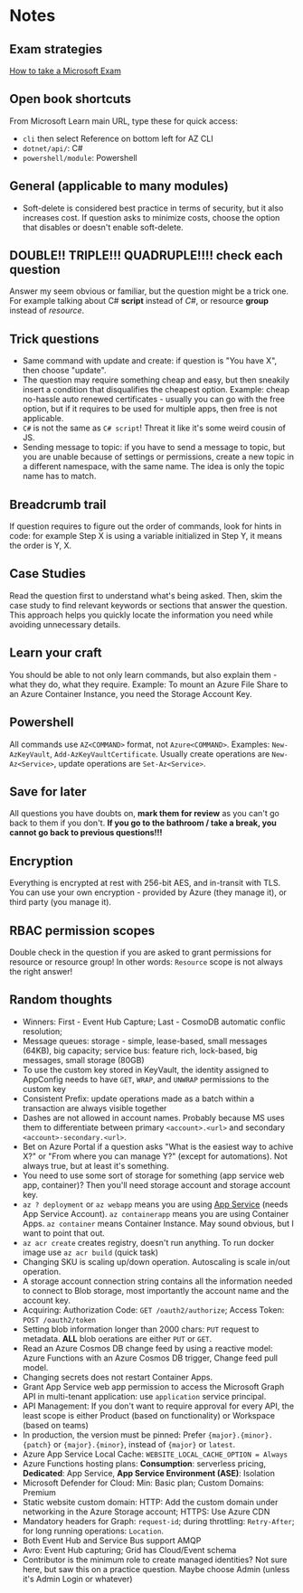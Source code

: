 # Notes

## Exam strategies

[How to take a Microsoft Exam](https://github.com/mscerts/hub/blob/main/The%20Ultimate%20Certification%20Guide/6.%20How%20to%20take%20Microsoft%20exams.md)

## Open book shortcuts

From Microsoft Learn main URL, type these for quick access:

- `cli` then select Reference on bottom left for AZ CLI
- `dotnet/api/`: C#
- `powershell/module`: Powershell

## General (applicable to many modules)

- Soft-delete is considered best practice in terms of security, but it also increases cost. If question asks to minimize costs, choose the option that disables or doesn't enable soft-delete.

## DOUBLE!! TRIPLE!!! QUADRUPLE!!!! check each question

Answer my seem obvious or familiar, but the question might be a trick one. For example talking about C# **script** instead of _C#_, or resource **group** instead of _resource_.

## Trick questions

- Same command with update and create: if question is "You have X", then choose "update".
- The question may require something cheap and easy, but then sneakily insert a condition that disqualifies the cheapest option. Example: cheap no-hassle auto renewed certificates - usually you can go with the free option, but if it requires to be used for multiple apps, then free is not applicable.
- `C#` is not the same as `C# script`! Threat it like it's some weird cousin of JS.
- Sending message to topic: if you have to send a message to topic, but you are unable because of settings or permissions, create a new topic in a different namespace, with the same name. The idea is only the topic name has to match.

## Breadcrumb trail

If question requires to figure out the order of commands, look for hints in code: for example Step X is using a variable initialized in Step Y, it means the order is Y, X.

## Case Studies

Read the question first to understand what's being asked. Then, skim the case study to find relevant keywords or sections that answer the question. This approach helps you quickly locate the information you need while avoiding unnecessary details.

## Learn your craft

You should be able to not only learn commands, but also explain them - what they do, what they require. Example: To mount an Azure File Share to an Azure Container Instance, you need the Storage Account Key.

## Powershell

All commands use `AZ<COMMAND>` format, not `Azure<COMMAND>`. Examples: `New-AzKeyVault`, `Add-AzKeyVaultCertificate`. Usually create operations are `New-Az<Service>`, update operations are `Set-Az<Service>`.

## Save for later

All questions you have doubts on, **mark them for review** as you can't go back to them if you don't. **If you go to the bathroom / take a break, you cannot go back to previous questions!!!**

## Encryption

Everything is encrypted at rest with 256-bit AES, and in-transit with TLS. You can use your own encryption - provided by Azure (they manage it), or third party (you manage it).

## RBAC permission scopes

Double check in the question if you are asked to grant permissions for resource or resource group! In other words: `Resource` scope is not always the right answer!

## Random thoughts

- Winners: First - Event Hub Capture; Last - CosmoDB automatic conflic resolution;
- Message queues: storage - simple, lease-based, small messages (64KB), big capacity; service bus: feature rich, lock-based, big messages, small storage (80GB)
- To use the custom key stored in KeyVault, the identity assigned to AppConfig needs to have `GET`, `WRAP`, and `UNWRAP` permissions to the custom key
- Consistent Prefix: update operations made as a batch within a transaction are always visible together
- Dashes are not allowed in account names. Probably because MS uses them to differentiate between primary `<account>.<url>` and secondary `<account>-secondary.<url>`.
- Bet on Azure Portal if a question asks "What is the easiest way to achive X?" or "From where you can manage Y?" (except for automations). Not always true, but at least it's something.
- You need to use some sort of storage for something (app service web app, container)? Then you'll need storage account and storage account key.
- `az ? deployment` or `az webapp` means you are using [App Service](./Topics/App%20Service.md) (needs App Service Account). `az containerapp` means you are using Container Apps. `az container` means Container Instance. May sound obvious, but I want to point that out.
- `az acr create` creates registry, doesn't run anything. To run docker image use `az acr build` (quick task)
- Changing SKU is scaling up/down operation. Autoscaling is scale in/out operation.
- A storage account connection string contains all the information needed to connect to Blob storage, most importantly the account name and the account key.
- Acquiring: Authorization Code: `GET /oauth2/authorize`; Access Token: `POST /oauth2/token`
- Setting blob information longer than 2000 chars: `PUT` request to metadata. **ALL** blob oerations are either `PUT` or `GET`.
- Read an Azure Cosmos DB change feed by using a reactive model: Azure Functions with an Azure Cosmos DB trigger, Change feed pull model.
- Changing secrets does not restart Container Apps.
- Grant App Service web app permission to access the Microsoft Graph API in multi-tenant application: use `application` service principal.
- API Management: If you don't want to require approval for every API, the least scope is either Product (based on functionality) or Workspace (based on teams)
- In production, the version must be pinned: Prefer `{major}.{minor}.{patch}` or `{major}.{minor}`, instead of `{major}` or `latest`.
- Azure App Service Local Cache: `WEBSITE_LOCAL_CACHE_OPTION = Always`
- Azure Functions hosting plans: **Consumption**: serverless pricing, **Dedicated**: App Service, **App Service Environment (ASE)**: Isolation
- Microsoft Defender for Cloud: Min: Basic plan; Custom Domains: Premium
- Static website custom domain: HTTP: Add the custom domain under networking in the Azure Storage account; HTTPS: Use Azure CDN
- Mandatory headers for Graph: `request-id`; during throttling: `Retry-After`; for long running operations: `Location`.
- Both Event Hub and Service Bus support AMQP
- Avro: Event Hub capturing; Grid has Cloud/Event schema
- Contributor is the minimum role to create managed identities? Not sure here, but saw this on a practice question. Maybe choose Admin (unless it's Admin Login or whatever)
